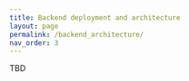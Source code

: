 ```yaml
---
title: Backend deployment and architecture
layout: page
permalink: /backend_architecture/
nav_order: 3
---
```


TBD